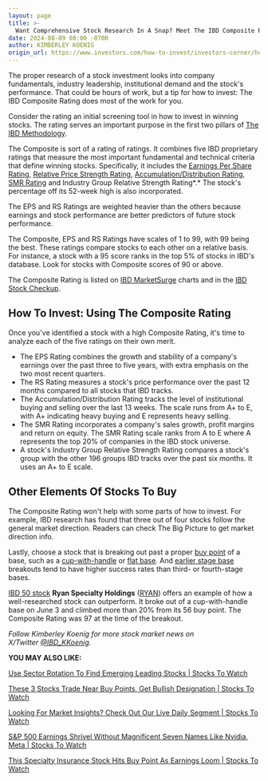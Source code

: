 ```yaml
---
layout: page
title: >-
  Want Comprehensive Stock Research In A Snap? Meet The IBD Composite Rating
date: 2024-08-09 08:00 -0700
author: KIMBERLEY KOENIG
origin_url: https://www.investors.com/how-to-invest/investors-corner/how-to-invest-stocks-to-buy-composite-rating/
---
```


The proper research of a stock investment looks into company fundamentals, industry leadership, institutional demand and the stock's performance. That could be hours of work, but a tip for how to invest: The IBD Composite Rating does most of the work for you.

Consider the rating an initial screening tool in how to invest in winning stocks. The rating serves an important purpose in the first two pillars of [The IBD Methodology](https://www.investors.com/how-to-invest/investors-corner/stock-market-investing-ibd-methodology/).

The Composite is sort of a rating of ratings. It combines five IBD proprietary ratings that measure the most important fundamental and technical criteria that define winning stocks. Specifically, it includes the [Earnings Per Share Rating](https://www.investors.com/how-to-invest/investors-corner/growth-stocks-and-how-to-analyze-earnings-growth-using-ibd-eps-rating/), [Relative Price Strength Rating](https://www.investors.com/how-to-invest/investors-corner/relative-strength-rating-stock-chart-analysis-helps-pick-outstanding-growth-stocks/), [Accumulation/Distribution Rating](https://www.investors.com/how-to-invest/investors-corner/stocks-funds-are-buying/), [SMR Rating](https://www.investors.com/how-to-invest/investors-corner/how-to-buy-stocks-smr-rating-examines-factors-that-drive-profits/) and Industry Group Relative Strength Rating*.* The stock's percentage off its 52-week high is also incorporated.

The EPS and RS Ratings are weighted heavier than the others because earnings and stock performance are better predictors of future stock performance.

The Composite, EPS and RS Ratings have scales of 1 to 99, with 99 being the best. These ratings compare stocks to each other on a relative basis. For instance, a stock with a 95 score ranks in the top 5% of stocks in IBD's database. Look for stocks with Composite scores of 90 or above.

The Composite Rating is listed on [IBD MarketSurge](https://get.investors.com/marketsurge/?artProdLink=MarketSurge) charts and in the [IBD Stock Checkup](https://research.investors.com/stock-checkup/).

## How To Invest: Using The Composite Rating

Once you've identified a stock with a high Composite Rating, it's time to analyze each of the five ratings on their own merit.

- The EPS Rating combines the growth and stability of a company's earnings over the past three to five years, with extra emphasis on the two most recent quarters.
- The RS Rating measures a stock's price performance over the past 12 months compared to all stocks that IBD tracks.
- The Accumulation/Distribution Rating tracks the level of institutional buying and selling over the last 13 weeks. The scale runs from A+ to E, with A+ indicating heavy buying and E represents heavy selling.
- The SMR Rating incorporates a company's sales growth, profit margins and return on equity. The SMR Rating scale ranks from A to E where A represents the top 20% of companies in the IBD stock universe.
- A stock's Industry Group Relative Strength Rating compares a stock's group with the other 196 groups IBD tracks over the past six months. It uses an A+ to E scale.

## Other Elements Of Stocks To Buy

The Composite Rating won't help with some parts of how to invest. For example, IBD research has found that three out of four stocks follow the general market direction. Readers can check The Big Picture to get market direction info.

Lastly, choose a stock that is breaking out past a proper [buy point](https://www.investors.com/how-to-invest/investors-corner/the-best-stocks-have-crystal-clear-buy-points-heres-how-to-identify-them/) of a base, such as a [cup-with-handle](https://www.investors.com/how-to-invest/investors-corner/the-basics-how-to-analyze-a-stocks-cup-with-handle/) or [flat base](https://www.investors.com/how-to-invest/investors-corner/chart-patterns-101-in-a-flat-base-dull-trade-can-be-positive-action/). And [earlier stage base](https://www.investors.com/how-to-invest/investors-corner/how-to-buy-stocks-base-stages-can-determine-how-far-a-stock-will-go/) breakouts tend to have higher success rates than third- or fourth-stage bases.

[IBD 50 stock](https://research.investors.com/stock-lists/ibd-50/) **Ryan Specialty Holdings** ([RYAN](https://research.investors.com/quote.aspx?symbol=RYAN)) offers an example of how a well-researched stock can outperform. It broke out of a cup-with-handle base on June 3 and climbed more than 20% from its 56 buy point. The Composite Rating was 97 at the time of the breakout.

_Follow Kimberley Koenig for more stock market news on X/Twitter [@IBD_KKoenig](https://twitter.com/IBD_KKoenig)._

**YOU MAY ALSO LIKE:**

[Use Sector Rotation To Find Emerging Leading Stocks | Stocks To Watch](https://www.investors.com/how-to-invest/investors-corner/sector-rotation-a-key-to-find-the-best-stocks/)

[These 3 Stocks Trade Near Buy Points, Get Bullish Designation | Stocks To Watch](https://www.investors.com/research/ryan-specialty-stock-insurance/)

[Looking For Market Insights? Check Out Our Live Daily Segment | Stocks To Watch](https://get.investors.com/ibd/?src=APA1BQ)

[S&P 500 Earnings Shrivel Without Magnificent Seven Names Like Nvidia, Meta | Stocks To Watch](https://www.investors.com/research/nvidia-nvda-meta-magnificent-seven-stocks-earnings/)

[This Specialty Insurance Stock Hits Buy Point As Earnings Loom | Stocks To Watch](https://www.investors.com/research/ryan-specialty-stock-insurance/)
